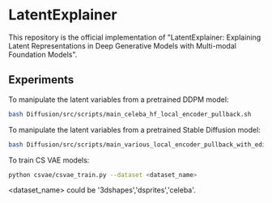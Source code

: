 # LatentExplainer

This repository is the official implementation of "LatentExplainer: Explaining Latent Representations in Deep Generative Models with Multi-modal Foundation Models".

## Experiments
To manipulate the latent variables from a pretrained DDPM model:
```bash
bash Diffusion/src/scripts/main_celeba_hf_local_encoder_pullback.sh
```
To manipulate the latent variables from a pretrained Stable Diffusion model:
```bash
bash Diffusion/src/scripts/main_various_local_encoder_pullback_with_edit_prompt.sh
```
To train CS VAE models:
```bash
python csvae/csvae_train.py --dataset <dataset_name>
```
<dataset_name> could be '3dshapes','dsprites','celeba'.
